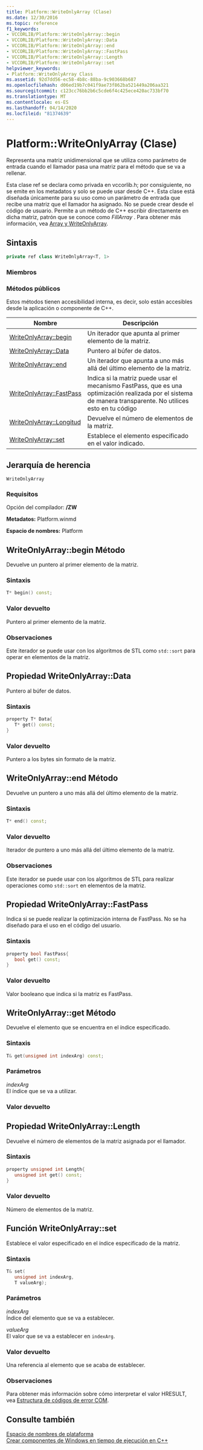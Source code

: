 ```yaml
---
title: Platform::WriteOnlyArray (Clase)
ms.date: 12/30/2016
ms.topic: reference
f1_keywords:
- VCCORLIB/Platform::WriteOnlyArray::begin
- VCCORLIB/Platform::WriteOnlyArray::Data
- VCCORLIB/Platform::WriteOnlyArray::end
- VCCORLIB/Platform::WriteOnlyArray::FastPass
- VCCORLIB/Platform::WriteOnlyArray::Length
- VCCORLIB/Platform::WriteOnlyArray::set
helpviewer_keywords:
- Platform::WriteOnlyArray Class
ms.assetid: 92d7dd56-ec58-4b8c-88ba-9c903668b687
ms.openlocfilehash: d06ed19b7c041f9ae73f862ba521449a206aa321
ms.sourcegitcommit: c123cc76bb2b6c5cde6f4c425ece420ac733bf70
ms.translationtype: MT
ms.contentlocale: es-ES
ms.lasthandoff: 04/14/2020
ms.locfileid: "81374639"
---
```

# <a name="platformwriteonlyarray-class"></a>Platform::WriteOnlyArray (Clase)

Representa una matriz unidimensional que se utiliza como parámetro de entrada cuando el llamador pasa una matriz para el método que se va a rellenar.

Esta clase ref se declara como privada en vccorlib.h; por consiguiente, no se emite en los metadatos y solo se puede usar desde C++. Esta clase está diseñada únicamente para su uso como un parámetro de entrada que recibe una matriz que el llamador ha asignado. No se puede crear desde el código de usuario. Permite a un método de C++ escribir directamente en dicha matriz, patrón que se conoce como *FillArray* . Para obtener más información, vea [Array y WriteOnlyArray](../cppcx/array-and-writeonlyarray-c-cx.md).

## <a name="syntax"></a>Sintaxis

```cpp
private ref class WriteOnlyArray<T, 1>
```

### <a name="members"></a>Miembros

### <a name="public-methods"></a>Métodos públicos

Estos métodos tienen accesibilidad interna, es decir, solo están accesibles desde la aplicación o componente de C++.

|Nombre|Descripción|
|----------|-----------------|
|[WriteOnlyArray::begin](#begin)|Un iterador que apunta al primer elemento de la matriz.|
|[WriteOnlyArray::Data](#data)|Puntero al búfer de datos.|
|[WriteOnlyArray::end](#end)|Un iterador que apunta a uno más allá del último elemento de la matriz.|
|[WriteOnlyArray::FastPass](#fastpass)|Indica si la matriz puede usar el mecanismo FastPass, que es una optimización realizada por el sistema de manera transparente. No utilices esto en tu código|
|[WriteOnlyArray::Longitud](#length)|Devuelve el número de elementos de la matriz.|
|[WriteOnlyArray::set](#set)|Establece el elemento especificado en el valor indicado.|

## <a name="inheritance-hierarchy"></a>Jerarquía de herencia

`WriteOnlyArray`

### <a name="requirements"></a>Requisitos

Opción del compilador: **/ZW**

**Metadatos:** Platform.winmd

**Espacio de nombres:** Platform

## <a name="writeonlyarraybegin-method"></a><a name="begin"></a>WriteOnlyArray::begin Método

Devuelve un puntero al primer elemento de la matriz.

### <a name="syntax"></a>Sintaxis

```cpp
T* begin() const;
```

### <a name="return-value"></a>Valor devuelto

Puntero al primer elemento de la matriz.

### <a name="remarks"></a>Observaciones

Este iterador se puede usar con los algoritmos de STL como `std::sort` para operar en elementos de la matriz.

## <a name="writeonlyarraydata-property"></a><a name="data"></a>Propiedad WriteOnlyArray::Data

Puntero al búfer de datos.

### <a name="syntax"></a>Sintaxis

```cpp
property T* Data{
   T* get() const;
}
```

### <a name="return-value"></a>Valor devuelto

Puntero a los bytes sin formato de la matriz.

## <a name="writeonlyarrayend-method"></a><a name="end"></a>WriteOnlyArray::end Método

Devuelve un puntero a uno más allá del último elemento de la matriz.

### <a name="syntax"></a>Sintaxis

```cpp
T* end() const;
```

### <a name="return-value"></a>Valor devuelto

Iterador de puntero a uno más allá del último elemento de la matriz.

### <a name="remarks"></a>Observaciones

Este iterador se puede usar con los algoritmos de STL para realizar operaciones como `std::sort` en elementos de la matriz.

## <a name="writeonlyarrayfastpass-property"></a><a name="fastpass"></a>Propiedad WriteOnlyArray::FastPass

Indica si se puede realizar la optimización interna de FastPass. No se ha diseñado para el uso en el código del usuario.

### <a name="syntax"></a>Sintaxis

```cpp
property bool FastPass{
   bool get() const;
}
```

### <a name="return-value"></a>Valor devuelto

Valor booleano que indica si la matriz es FastPass.

## <a name="writeonlyarrayget-method"></a><a name="get"></a>WriteOnlyArray::get Método

Devuelve el elemento que se encuentra en el índice especificado.

### <a name="syntax"></a>Sintaxis

```cpp
T& get(unsigned int indexArg) const;
```

### <a name="parameters"></a>Parámetros

*indexArg*<br/>
El índice que se va a utilizar.

### <a name="return-value"></a>Valor devuelto

## <a name="writeonlyarraylength-property"></a><a name="length"></a>Propiedad WriteOnlyArray::Length

Devuelve el número de elementos de la matriz asignada por el llamador.

### <a name="syntax"></a>Sintaxis

```cpp
property unsigned int Length{
   unsigned int get() const;
}
```

### <a name="return-value"></a>Valor devuelto

Número de elementos de la matriz.

## <a name="writeonlyarrayset-function"></a><a name="set"></a>Función WriteOnlyArray::set

Establece el valor especificado en el índice especificado de la matriz.

### <a name="syntax"></a>Sintaxis

```cpp
T& set(
   unsigned int indexArg,
   T valueArg);
```

### <a name="parameters"></a>Parámetros

*indexArg*<br/>
Índice del elemento que se va a establecer.

*valueArg*<br/>
El valor que se va a establecer en `indexArg`.

### <a name="return-value"></a>Valor devuelto

Una referencia al elemento que se acaba de establecer.

### <a name="remarks"></a>Observaciones

Para obtener más información sobre cómo interpretar el valor HRESULT, vea [Estructura de códigos de error COM](/windows/win32/com/structure-of-com-error-codes).

## <a name="see-also"></a>Consulte también

[Espacio de nombres de plataforma](platform-namespace-c-cx.md)<br/>
[Crear componentes de Windows en tiempo de ejecución en C++](/windows/uwp/winrt-components/creating-windows-runtime-components-in-cpp)
